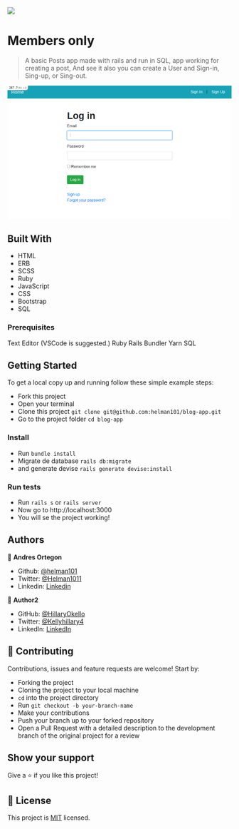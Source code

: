 ![](https://img.shields.io/badge/Microverse-blueviolet)

# Members only

> A basic Posts app made with rails and run in SQL, app working for creating a post,
> And see it also you can create a User and Sign-in, Sing-up, or Sing-out.

![screenshot](./members-only.PNG)


## Built With

- HTML
- ERB
- SCSS
- Ruby
- JavaScript
- CSS
- Bootstrap
- SQL


### Prerequisites

  Text Editor (VSCode is suggested.)
  Ruby
  Rails
  Bundler
  Yarn
  SQL

## Getting Started

To get a local copy up and running follow these simple example steps:
- Fork this project
- Open your terminal
- Clone this project `git clone git@github.com:helman101/blog-app.git`
- Go to the project folder `cd blog-app`

### Install

- Run `bundle install`
- Migrate de database `rails db:migrate`
- and generate devise `rails generate devise:install`


### Run tests

- Run `rails s`  or  `rails server`
- Now go to  http://localhost:3000
- You will se the project working! 


## Authors

👤 **Andres Ortegon**

- Github: [@helman101](https://github.com/helman101)
- Twitter: [@Helman1011](https://twitter.com/Helman1011)
- Linkedin: [Linkedin](https://www.linkedin.com/in/helman101/)

👤 **Author2**

- GitHub: [@HillaryOkello](https://github.com/HillaryOkello)
- Twitter: [@Kellyhillary4](https://twitter.com/Kellyhillary4)
- LinkedIn: [LinkedIn](https://www.linkedin.com/in/hillary-okello/)

## 🤝 Contributing

Contributions, issues and feature requests are welcome! Start by:

- Forking the project
- Cloning the project to your local machine
- `cd` into the project directory
- Run `git checkout -b your-branch-name`
- Make your contributions
- Push your branch up to your forked repository
- Open a Pull Request with a detailed description to the development branch of the original project for a review

## Show your support

Give a ⭐️ if you like this project!

## 📝 License

This project is [MIT](LICENSE) licensed.


